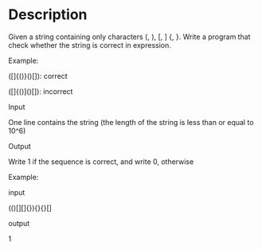 # Description

Given a string containing only characters (, ), [, ] {, }. Write a program that check whether the string is correct in expression. 

Example:

([]{()}()[]): correct

([]{()]()[]): incorrect

Input

One line contains the string (the length of the string is less than or equal to 10^6)

Output

Write 1 if the sequence is correct, and write 0, otherwise

Example:

input

(()[][]{}){}{}[][]({[]()})

output

1